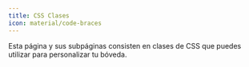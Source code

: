 ```yaml
---
title: CSS Clases
icon: material/code-braces
---
```


Esta página y sus subpáginas consisten en clases de CSS que puedes utilizar para personalizar tu bóveda.